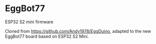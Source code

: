 EggBot77
====

ESP32 S2 mini firmware

Cloned from https://github.com/Andy1978/EggDuino, adapted to the new
EggBot77 board based on ESP32 S2 Mini.
